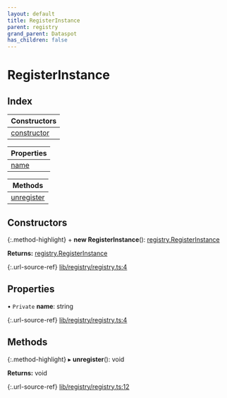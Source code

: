 ```yaml
---
layout: default
title: RegisterInstance
parent: registry
grand_parent: Dataspot
has_children: false
---
```


# RegisterInstance

## Index

| Constructors |
|-----------|
| [constructor](#constructor) |

| Properties |
|-----------|
| [name](#name) |

| Methods |
|-----------|
| [unregister](#unregister) |

## Constructors

{:.method-highlight}
\+ **new RegisterInstance**(): [registry.RegisterInstance](../registry_registerinstance)

**Returns:** [registry.RegisterInstance](../registry_registerinstance)

{:.url-source-ref}
[lib/registry/registry.ts:4](https://github.com/ascentcore/dataspot/blob/2fb173c/lib/registry/registry.ts#L4)

## Properties

• `Private` **name**: string

{:.url-source-ref}
[lib/registry/registry.ts:4](https://github.com/ascentcore/dataspot/blob/2fb173c/lib/registry/registry.ts#L4)

## Methods

{:.method-highlight}
▸ **unregister**(): void

**Returns:** void

{:.url-source-ref}
[lib/registry/registry.ts:12](https://github.com/ascentcore/dataspot/blob/2fb173c/lib/registry/registry.ts#L12)
